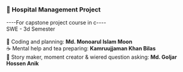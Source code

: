 ### 🏥 Hospital Management Project <br/>
----For capstone project course in c----<br/>SWE - 3d Semester<br/><br/>
🌟 Coding and planning: <b>Md. Monoarul Islam Moon</b> <br/>
☕ Mental help and tea preparing: <b>Kamruujjaman Khan Bilas</b> <br>
🤪 Story maker, moment creator & wiered question asking: <b>Md. Goljar Hossen Anik</b>
